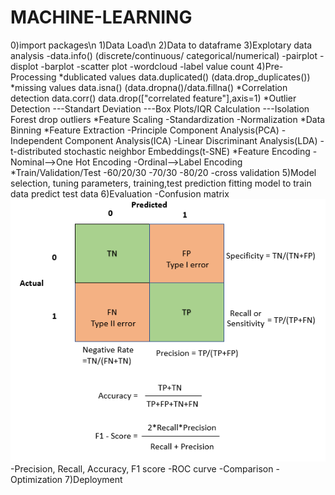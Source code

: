 # MACHINE-LEARNING
0)import packages\n
1)Data Load\n
2)Data to dataframe
3)Explotary data analysis
-data.info() (discrete/continuous/ categorical/numerical)
-pairplot
-displot
-barplot
-scatter plot
-wordcloud
-label value count
4)Pre-Processing
*dublicated values
data.duplicated()  (data.drop_duplicates())
*missing values
data.isna()  (data.dropna()/data.fillna()
*Correlation detection
data.corr()
data.drop(["correlated feature"],axis=1)
*Outlier Detection
---Standart Deviation
---Box Plots/IQR Calculation
---Isolation Forest
drop outliers
*Feature Scaling
-Standardization
-Normalization
*Data Binning
*Feature Extraction
-Principle Component Analysis(PCA)
-Independent Component Analysis(ICA)
-Linear Discriminant Analysis(LDA)
-t-distributed stochastic neighbor Embeddings(t-SNE)
*Feature Encoding
-Nominal-->One Hot Encoding
-Ordinal-->Label Encoding
*Train/Validation/Test
-60/20/30
-70/30
-80/20
-cross validation
5)Model selection, tuning parameters, training,test prediction
fitting model to train data
predict test data
6)Evaluation
-Confusion matrix
![](img/evaluationmetrics.png)
-Precision,  Recall, Accuracy, F1 score
-ROC curve
-Comparison
-Optimization
7)Deployment

